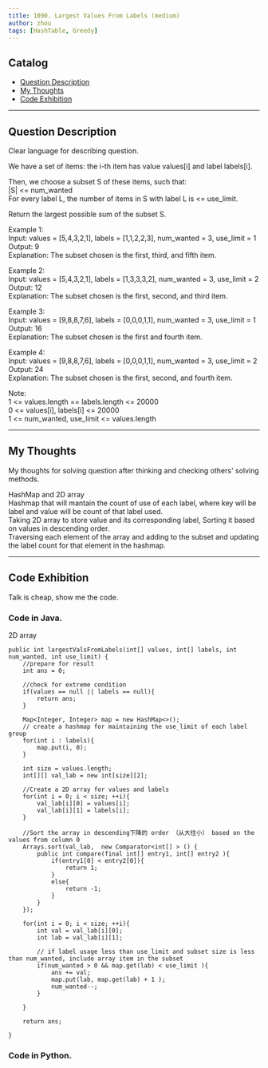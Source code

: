 ```yaml
---
title: 1090. Largest Values From Labels (medium)                   
author: zhou      
tags: [HashTable, Greedy]            
---
```


       

## Catalog  
+ [Question Description](#partI)
+ [My Thoughts](#partII)
+ [Code Exhibition](#partIII)

----------------------------------

## Question Description
Clear language for describing question.    

We have a set of items: the i-th item has value values[i] and label labels[i].      

Then, we choose a subset S of these items, such that:      
|S| <= num_wanted     
For every label L, the number of items in S with label L is <= use_limit.        

Return the largest possible sum of the subset S.     

Example 1:     
Input: values = [5,4,3,2,1], labels = [1,1,2,2,3], num_wanted = 3, use_limit = 1    
Output: 9     
Explanation: The subset chosen is the first, third, and fifth item.     

Example 2:     
Input: values = [5,4,3,2,1], labels = [1,3,3,3,2], num_wanted = 3, use_limit = 2   
Output: 12     
Explanation: The subset chosen is the first, second, and third item.     

Example 3:     
Input: values = [9,8,8,7,6], labels = [0,0,0,1,1], num_wanted = 3, use_limit = 1    
Output: 16    
Explanation: The subset chosen is the first and fourth item.     

Example 4:     
Input: values = [9,8,8,7,6], labels = [0,0,0,1,1], num_wanted = 3, use_limit = 2    
Output: 24    
Explanation: The subset chosen is the first, second, and fourth item.    

Note:    
1 <= values.length == labels.length <= 20000    
0 <= values[i], labels[i] <= 20000   
1 <= num_wanted, use_limit <= values.length     



----------------------------------

## My Thoughts
My thoughts for solving question after thinking and checking others' solving methods.        

HashMap and 2D array    
Hashmap that will mantain the count of use of each label, where key will be label and value will be count of that label used.    
Taking 2D array to store value and its corresponding label, Sorting it based on values in descending order.    
Traversing each element of the array and adding to the subset and updating the label count for that element in the hashmap.      



----------------------------------

## Code Exhibition
Talk is cheap, show me the code.    
### Code in Java.     
2D array    

    public int largestValsFromLabels(int[] values, int[] labels, int num_wanted, int use_limit) {
        //prepare for result
        int ans = 0;
        
        //check for extreme condition
        if(values == null || labels == null){
            return ans;
        }
        
        Map<Integer, Integer> map = new HashMap<>();
        // create a hashmap for maintaining the use_limit of each label group
        for(int i : labels){
            map.put(i, 0);
        }
        
        int size = values.length;
        int[][] val_lab = new int[size][2];
        
        //Create a 2D array for values and labels
        for(int i = 0; i < size; ++i){
            val_lab[i][0] = values[i];
            val_lab[i][1] = labels[i];
        }
        
        //Sort the array in descending下降的 order （从大往小） based on the values from column 0
        Arrays.sort(val_lab,  new Comparator<int[] > () {
            public int compare(final int[] entry1, int[] entry2 ){
                if(entry1[0] < entry2[0]){
                    return 1;
                }
                else{
                    return -1;
                }
            }    
        });
        
        for(int i = 0; i < size; ++i){
            int val = val_lab[i][0];
            int lab = val_lab[i][1];
            
            // if label usage less than use_limit and subset size is less than num_wanted, include array item in the subset
            if(num_wanted > 0 && map.get(lab) < use_limit ){
                ans += val;
                map.put(lab, map.get(lab) + 1 );
                num_wanted--;
            }
            
        }
        
        return ans;
        
    }


### Code in Python.   




